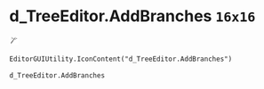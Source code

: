 # d_TreeEditor.AddBranches `16x16`
<img src="/img/d_TreeEditor.AddBranches.png" width=16 height=16>

``` CSharp
EditorGUIUtility.IconContent("d_TreeEditor.AddBranches")
```
```
d_TreeEditor.AddBranches
```
